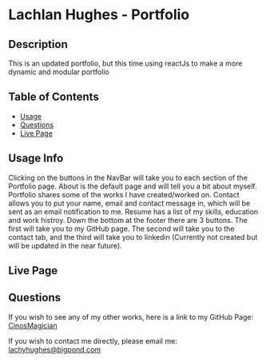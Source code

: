 # Lachlan Hughes - Portfolio

## Description

This is an updated portfolio, but this time using reactJs to make a more dynamic and modular portfolio

## Table of Contents
- [Usage](#usage-info)
- [Questions](#questions)
- [Live Page](#live-page)
    
## Usage Info

Clicking on the buttons in the NavBar will take you to each section of the Portfolio page. About is the default page and will tell you a bit about myself. Portfolio shares some of the works I have created/worked on. Contact allows you to put your name, email and contact message in, which will be sent as an email notification to me. Resume has a list of my skills, education and work histroy. Down the bottom at the footer there are 3 buttons. The first will take you to my GitHub page. The second will take you to the contact tab, and the third will take you to linkedin (Currently not created but will be updated in the near future).
    
## Live Page

## Questions

If you wish to see any of my other works,
here is a link to my GitHub Page: [CinosMagician](https://github.com/CinosMagician)

If you wish to contact me directly, please email me: lachyhughes@bigpond.com

